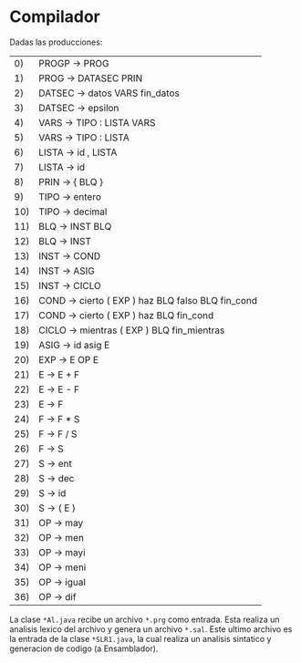 # Compilador
Dadas las producciones:

| | |
| ---| ---|
| 0) | PROGP -> PROG |
| 1) | PROG -> DATASEC PRIN |
| 2) | DATSEC -> datos VARS fin_datos |
| 3) | DATSEC -> epsilon |
| 4) | VARS -> TIPO : LISTA VARS |
| 5) | VARS -> TIPO : LISTA |
| 6) | LISTA -> id , LISTA |
| 7) | LISTA -> id |
| 8) | PRIN -> { BLQ } |
| 9) | TIPO -> entero |
| 10) | TIPO -> decimal |
| 11) | BLQ -> INST BLQ |
| 12) | BLQ -> INST |
| 13) | INST -> COND |
| 14) | INST -> ASIG |
| 15) | INST -> CICLO |
| 16) | COND -> cierto ( EXP ) haz BLQ falso BLQ fin_cond |
| 17) | COND -> cierto ( EXP ) haz BLQ fin_cond |
| 18) | CICLO -> mientras ( EXP ) BLQ fin_mientras |
| 19) | ASIG -> id asig E |
| 20) | EXP -> E OP E |
| 21) | E -> E + F |
| 22) | E -> E - F |
| 23) | E -> F |
| 24) | F -> F * S |
| 25) | F -> F / S |
| 26) | F -> S |
| 27) | S -> ent |
| 28) | S -> dec |
| 29) | S -> id |
| 30) | S -> ( E ) |
| 31) | OP -> may |
| 32) | OP -> men |
| 33) | OP -> mayi |
| 34) | OP -> meni |
| 35) | OP -> igual |
| 36) | OP -> dif |

La clase `*Al.java` recibe un archivo `*.prg` como entrada. Esta realiza un analisis lexico del archivo y genera un archivo `*.sal`. Este ultimo archivo es la entrada de la clase `*SLR1.java`, la cual realiza un analisis sintatico y generacion de codigo (a Ensamblador).
